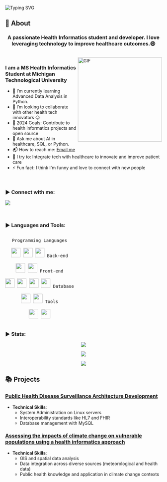 ![Typing SVG](https://readme-typing-svg.herokuapp.com?font=Architects+Daughter&color=000000&size=30&lines=Hey!+It's+Sesha+Sai!+👋;I'm+a+Health+Informatics+Developer;I'm+a+Data+Analyst;;I'm+a+Research+Enthusiast)
<!-- <h1 align="center">Hi 👋, I'm Sesha Sai Ramineni</h1> -->

## 🧐 About

<h3 align="center">A passionate Health Informatics student and developer. I love leveraging technology to improve healthcare outcomes.😄
</h3>

<br>

<img align="right" margin-top="20px" height="270px" alt="GIF" src="https://cdn.dribbble.com/users/1059583/screenshots/4171367/coding-freak.gif" />

### I am a MS Health Informatics Student at Michigan Technological University
- 🌱 I’m currently learning Advanced Data Analysis in Python.
- 👯 I’m looking to collaborate with other health tech innovators :wink:
- 🥅 2024 Goals: Contribute to health informatics projects and open source
- 💬 Ask me about AI in healthcare, SQL, or Python.
- 📬 How to reach me: [Email me](mailto:ramineniseshasai@gmail.com)
- 🧗 I try to: Integrate tech with healthcare to innovate and improve patient care
- ⚡ Fun fact: I think I'm funny and love to connect with new people

<!-- ### Blogs posts -->
<!-- BLOG-POST-LIST:START -->
<!-- BLOG-POST-LIST:END -->
</br>

<h3 align="left">▶ Connect with me:</h3>
<p>
  <a href="https://www.linkedin.com/in/ramineni-sesha-sai-116a08260/" target="_blank"><img src="https://img.shields.io/badge/-LinkedIn-222222?style=flat-square&logo=Linkedin&logoColor=white"></a>
</p>
</br>

<h3 align="left">▶ Languages and Tools:</h3>
<p style="display: inline-block;" align="center">
  <kbd>
    <kbd>Programming Languages</kbd>
    <br>
    <br>
    <img width="30px" src="https://cdn.jsdelivr.net/gh/devicons/devicon/icons/java/java-plain.svg" /> 
    <img width="30px" src="https://cdn.jsdelivr.net/gh/devicons/devicon/icons/python/python-original.svg" />
    <img width="30px" src="https://cdn.jsdelivr.net/gh/devicons/devicon/icons/r/r-original.svg" />
  </kbd>
  <kbd>
    <kbd>Back-end</kbd>
    <br>
    <br>
    <img width="30px" src="https://cdn.jsdelivr.net/gh/devicons/devicon/icons/flask/flask-original.svg" />
    <img width="30px" src="https://cdn.jsdelivr.net/gh/devicons/devicon/icons/nodejs/nodejs-original.svg" />
  </kbd>
  <kbd>
    <kbd>Front-end</kbd>
    <br>
    <br>
    <img width="30px" src="https://cdn.jsdelivr.net/gh/devicons/devicon/icons/html5/html5-original.svg" /> 
    <img width="30px" src="https://cdn.jsdelivr.net/gh/devicons/devicon/icons/css3/css3-plain.svg" /> 
    <img width="30px" src="https://cdn.jsdelivr.net/gh/devicons/devicon/icons/bootstrap/bootstrap-plain.svg" />
    <img width="30px" src="https://cdn.jsdelivr.net/gh/devicons/devicon/icons/react/react-original.svg" />
  </kbd>
  <kbd>
    <kbd>Database</kbd>
    <br>
    <br>
    <img width="30px" src="https://cdn.jsdelivr.net/gh/devicons/devicon/icons/mysql/mysql-plain.svg" />
    <img width="30px" src="https://cdn.jsdelivr.net/gh/devicons/devicon/icons/mongodb/mongodb-plain.svg" />
  </kbd>
  <kbd>
    <kbd>Tools</kbd>
    <br>
    <br>
    <img width="30px" src="https://cdn.jsdelivr.net/gh/devicons/devicon/icons/vscode/vscode-original.svg" />
    <img width="30px" src="https://cdn.jsdelivr.net/gh/devicons/devicon/icons/git/git-plain.svg" />
  </kbd>
</br>
</p>
<h3 align="left">▶ Stats:</h3>
<p align="center"><img src="https://badges.pufler.dev/visits/ramineni-sesha-sai/ramineni-sesha-sai?style=for-the-badge"/>
</p>
<p align="center"><img src="https://badges.pufler.dev/repos/ramineni-sesha-sai/?style=for-the-badge"/>
</p>
<p align="center"><img src="https://badges.pufler.dev/commits/monthly/ramineni-sesha-sai"/></p>

## 📚 Projects

### [Public Health Disease Surveillance Architecture Development](https://github.com/Sramieni/Public-Health-Disease-Surveillance-Architecture-Development-Project)
- **Technical Skills**:
  - System Administration on Linux servers
  - Interoperability standards like HL7 and FHIR
  - Database management with MySQL 

### [Assessing the impacts of climate change on vulnerable populations using a health informatics approach](https://github.com/Sramieni/ClimateChangeHealthInformatics)
- **Technical Skills**:
  - GIS and spatial data analysis
  - Data integration across diverse sources (meteorological and health data)
  - Public health knowledge and application in climate change contexts
    
